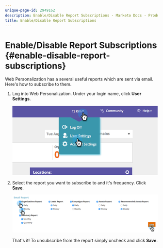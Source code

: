 ```yaml
---
unique-page-id: 2949162
description: Enable/Disable Report Subscriptions - Marketo Docs - Product Documentation
title: Enable/Disable Report Subscriptions
---
```


# Enable/Disable Report Subscriptions {#enable-disable-report-subscriptions}

Web Personalization has a several useful reports which are sent via email. Here's how to subscribe to them.

1. Log into Web Personalization. Under your login name, click **User Settings**.

   ![](assets/image2014-9-17-20-3a48-3a28.png)

1. Select the report you want to subscribe to and it's frequency. Click **Save**.

   ![](assets/email-settings.png)

   That's it! To unsubscribe from the report simply uncheck and click **Save**.


